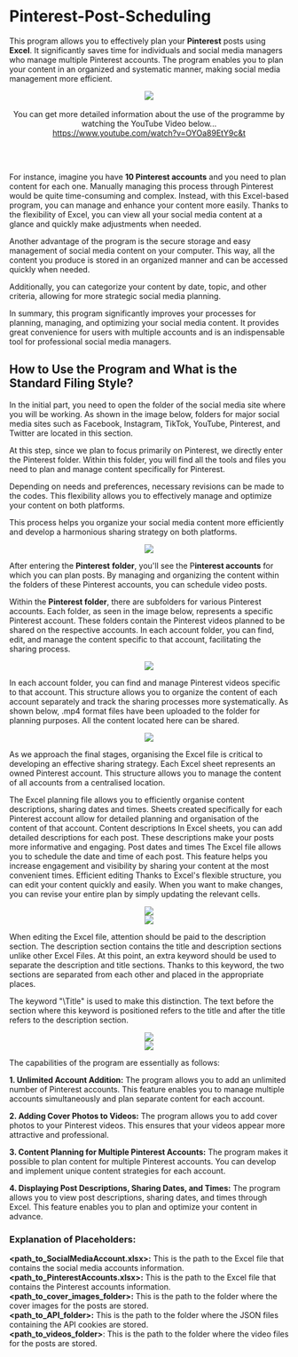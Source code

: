 # Pinterest-Post-Scheduling

This program allows you to effectively plan your **Pinterest** posts using **Excel**. It significantly saves time for individuals and social media managers who manage multiple Pinterest accounts. The program enables you to plan your content in an organized and systematic manner, making social media management more efficient.


<div align="center">
  <img src="https://github.com/KrmKaplann/Pinterest-Post-Scheduling/assets/172985380/1e86e9d7-77d1-4046-9512-ad458d091514">
</div>

<br>

<div align="center">
  You can get more detailed information about the use of the programme by watching the YouTube Video below...
  <br>
  <a href="https://www.youtube.com/watch?v=OYOa89EtY9c&t">https://www.youtube.com/watch?v=OYOa89EtY9c&t</a>
</div>

<br><br>


For instance, imagine you have **10 Pinterest accounts** and you need to plan content for each one. Manually managing this process through Pinterest would be quite time-consuming and complex. Instead, with this Excel-based program, you can manage and enhance your content more easily. Thanks to the flexibility of Excel, you can view all your social media content at a glance and quickly make adjustments when needed.

Another advantage of the program is the secure storage and easy management of social media content on your computer. This way, all the content you produce is stored in an organized manner and can be accessed quickly when needed.

Additionally, you can categorize your content by date, topic, and other criteria, allowing for more strategic social media planning.

In summary, this program significantly improves your processes for planning, managing, and optimizing your social media content. It provides great convenience for users with multiple accounts and is an indispensable tool for professional social media managers.

## How to Use the Program and What is the Standard Filing Style?

In the initial part, you need to open the folder of the social media site where you will be working. As shown in the image below, folders for major social media sites such as Facebook, Instagram, TikTok, YouTube, Pinterest, and Twitter are located in this section.

At this step, since we plan to focus primarily on Pinterest, we directly enter the Pinterest folder. Within this folder, you will find all the tools and files you need to plan and manage content specifically for Pinterest.

Depending on needs and preferences, necessary revisions can be made to the codes. This flexibility allows you to effectively manage and optimize your content on both platforms.

This process helps you organize your social media content more efficiently and develop a harmonious sharing strategy on both platforms.

<div align="center">
  <img src="https://github.com/KrmKaplann/Pinterest-Post-Scheduling/assets/172985380/e2f8f3ed-f2af-47c0-8254-26fe7c27f275">
</div>

After entering the **Pinterest** **folder**, you'll see the P**interest accounts** for which you can plan posts. By managing and organizing the content within the folders of these Pinterest accounts, you can schedule video posts.

Within the **Pinterest folder**, there are subfolders for various Pinterest accounts. Each folder, as seen in the image below, represents a specific Pinterest account. These folders contain the Pinterest videos planned to be shared on the respective accounts. In each account folder, you can find, edit, and manage the content specific to that account, facilitating the sharing process.

<div align="center">
  <img src="https://github.com/KrmKaplann/Pinterest-Post-Scheduling/assets/172985380/5d8b7b7f-987a-4eb7-aa2b-f50bf64eb9fe">
</div>

In each account folder, you can find and manage Pinterest videos specific to that account. This structure allows you to organize the content of each account separately and track the sharing processes more systematically. As shown below, .mp4 format files have been uploaded to the folder for planning purposes. All the content located here can be shared.

<div align="center">
  <img src="https://github.com/KrmKaplann/Pinterest-Post-Scheduling/assets/172985380/ad25e6c8-3356-40a2-9fde-f81d15448006">
</div>

As we approach the final stages, organising the Excel file is critical to developing an effective sharing strategy. Each Excel sheet represents an owned Pinterest account. This structure allows you to manage the content of all accounts from a centralised location.

The Excel planning file allows you to efficiently organise content descriptions, sharing dates and times. Sheets created specifically for each Pinterest account allow for detailed planning and organisation of the content of that account. Content descriptions In Excel sheets, you can add detailed descriptions for each post. These descriptions make your posts more informative and engaging. Post dates and times The Excel file allows you to schedule the date and time of each post. This feature helps you increase engagement and visibility by sharing your content at the most convenient times. Efficient editing Thanks to Excel's flexible structure, you can edit your content quickly and easily. When you want to make changes, you can revise your entire plan by simply updating the relevant cells.

<div align="center">
  <img src="https://github.com/KrmKaplann/Pinterest-Post-Scheduling/assets/172985380/a9385388-c49e-4543-835c-cb5b9fd9195e">
</div>

<div align="center">
  <img src="https://github.com/KrmKaplann/Pinterest-Post-Scheduling/assets/172985380/fc4c54fa-f963-4979-aafc-6fd32d2f8ea3">
</div>


When editing the Excel file, attention should be paid to the description section. The description section contains the title and description sections unlike other Excel Files. At this point, an extra keyword should be used to separate the description and title sections. Thanks to this keyword, the two sections are separated from each other and placed in the appropriate places.

The keyword "\Title" is used to make this distinction. The text before the section where this keyword is positioned refers to the title and after the title refers to the description section.


<div align="center">
  <img src="https://github.com/KrmKaplann/Pinterest-Post-Scheduling/assets/172985380/c3899a40-7170-483a-a500-c3cec1d768c8">
</div>


<div align="center">
  <img src="https://github.com/KrmKaplann/Pinterest-Post-Scheduling/assets/172985380/194d1872-675d-4627-b1e3-ee30014616f1">
</div>

The capabilities of the program are essentially as follows:

**1. Unlimited Account Addition:** The program allows you to add an unlimited number of Pinterest accounts. This feature enables you to manage multiple accounts simultaneously and plan separate content for each account.

**2. Adding Cover Photos to Videos:** The program allows you to add cover photos to your Pinterest videos. This ensures that your videos appear more attractive and professional.

**3. Content Planning for Multiple Pinterest Accounts:** The program makes it possible to plan content for multiple Pinterest accounts. You can develop and implement unique content strategies for each account.

**4. Displaying Post Descriptions, Sharing Dates, and Times:** The program allows you to view post descriptions, sharing dates, and times through Excel. This feature enables you to plan and optimize your content in advance.


### Explanation of Placeholders:

**<path_to_SocialMediaAccount.xlsx>:** This is the path to the Excel file that contains the social media accounts information.<br>
**<path_to_PinterestAccounts.xlsx>:** This is the path to the Excel file that contains the Pinterest accounts information.<br>
**<path_to_cover_images_folder>:** This is the path to the folder where the cover images for the posts are stored.<br>
**<path_to_API_folder>:** This is the path to the folder where the JSON files containing the API cookies are stored.<br>
**<path_to_videos_folder>**: This is the path to the folder where the video files for the posts are stored.

